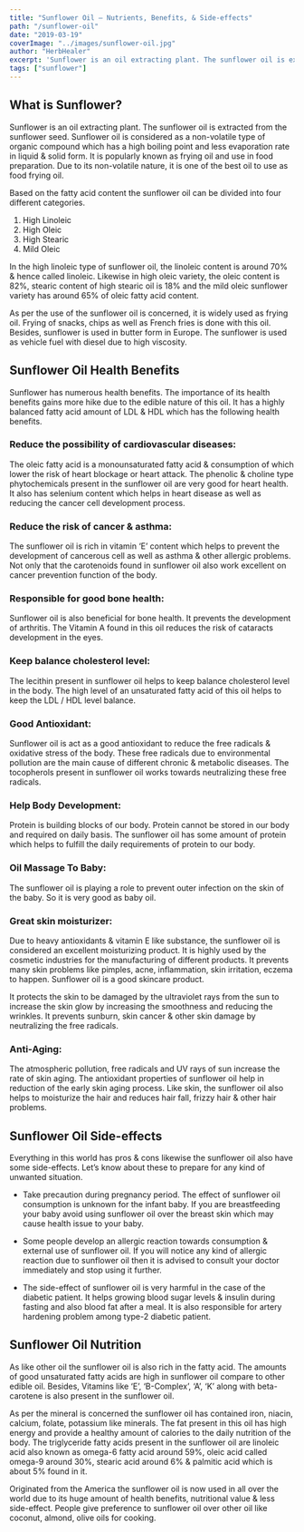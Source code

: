 ```yaml
---
title: "Sunflower Oil – Nutrients, Benefits, & Side-effects"
path: "/sunflower-oil"
date: "2019-03-19"
coverImage: "../images/sunflower-oil.jpg"
author: "HerbHealer"
excerpt: 'Sunflower is an oil extracting plant. The sunflower oil is extracted from the sunflower seed. Sunflower oil is considered as a non-volatile type of organic compound which has a high boiling point and less evaporation rate in liquid & solid form. It is popularly known as frying oil and use in food preparation. Due to its non-volatile nature, it is one of the best oil to use as food frying oil.'
tags: ["sunflower"]
---
```


## What is Sunflower?
Sunflower is an oil extracting plant. The sunflower oil is extracted from the sunflower seed. Sunflower oil is considered as a non-volatile type of organic compound which has a high boiling point and less evaporation rate in liquid & solid form. It is popularly known as frying oil and use in food preparation. Due to its non-volatile nature, it is one of the best oil to use as food frying oil.

Based on the fatty acid content the sunflower oil can be divided into four different categories.

1. High Linoleic
2. High Oleic
3. High Stearic
4. Mild Oleic

In the high linoleic type of sunflower oil, the linoleic content is around 70% & hence called linoleic. Likewise in high oleic variety, the oleic content is 82%, stearic content of high stearic oil is 18% and the mild oleic sunflower variety has around 65% of oleic fatty acid content.

As per the use of the sunflower oil is concerned, it is widely used as frying oil. Frying of snacks, chips as well as French fries is done with this oil. Besides, sunflower is used in butter form in Europe. The sunflower is used as vehicle fuel with diesel due to high viscosity.

## Sunflower Oil Health Benefits

Sunflower has numerous health benefits. The importance of its health benefits gains more hike due to the edible nature of this oil. It has a highly balanced fatty acid amount of LDL & HDL which has the following health benefits.

### Reduce the possibility of cardiovascular diseases:
The oleic fatty acid is a monounsaturated fatty acid & consumption of which lower the risk of heart blockage or heart attack. The phenolic & choline type phytochemicals present in the sunflower oil are very good for heart health. It also has selenium content which helps in heart disease as well as reducing the cancer cell development process.

### Reduce the risk of cancer & asthma:
The sunflower oil is rich in vitamin ‘E’ content which helps to prevent the development of cancerous cell as well as asthma & other allergic problems. Not only that the carotenoids found in sunflower oil also work excellent on cancer prevention function of the body.

### Responsible for good bone health:
Sunflower oil is also beneficial for bone health. It prevents the development of arthritis. The Vitamin A found in this oil reduces the risk of cataracts development in the eyes.

### Keep balance cholesterol level: 
The lecithin present in sunflower oil helps to keep balance cholesterol level in the body. The high level of an unsaturated fatty acid of this oil helps to keep the LDL / HDL level balance.

### Good Antioxidant:
Sunflower oil is act as a good antioxidant to reduce the free radicals & oxidative stress of the body. These free radicals due to environmental pollution are the main cause of different chronic & metabolic diseases. The tocopherols present in sunflower oil works towards neutralizing these free radicals.

### Help Body Development:
Protein is building blocks of our body. Protein cannot be stored in our body and required on daily basis. The sunflower oil has some amount of protein which helps to fulfill the daily requirements of protein to our body.

### Oil Massage To Baby:
The sunflower oil is playing a role to prevent outer infection on the skin of the baby. So it is very good as baby oil.

### Great skin moisturizer:
Due to heavy antioxidants & vitamin E like substance, the sunflower oil is considered an excellent moisturizing product. It is highly used by the cosmetic industries for the manufacturing of different products. It prevents many skin problems like pimples, acne, inflammation, skin irritation, eczema to happen. Sunflower oil is a good skincare product.

It protects the skin to be damaged by the ultraviolet rays from the sun to increase the skin glow by increasing the smoothness and reducing the wrinkles. It prevents sunburn, skin cancer & other skin damage by neutralizing the free radicals.

### Anti-Aging:
The atmospheric pollution, free radicals and UV rays of sun increase the rate of skin aging. The antioxidant properties of sunflower oil help in reduction of the early skin aging process. Like skin, the sunflower oil also helps to moisturize the hair and reduces hair fall, frizzy hair & other hair problems.

## Sunflower Oil Side-effects

Everything in this world has pros & cons likewise the sunflower oil also have some side-effects. Let’s know about these to prepare for any kind of unwanted situation.

- Take precaution during pregnancy period. The effect of sunflower oil consumption is unknown for the infant baby. If you are breastfeeding your baby avoid using sunflower oil over the breast skin which may cause health issue to your baby.

- Some people develop an allergic reaction towards consumption & external use of sunflower oil. If you will notice any kind of allergic reaction due to sunflower oil then it is advised to consult your doctor immediately and stop using it further.

- The side-effect of sunflower oil is very harmful in the case of the diabetic patient. It helps growing blood sugar levels & insulin during fasting and also blood fat after a meal. It is also responsible for artery hardening problem among type-2 diabetic patient.

## Sunflower Oil Nutrition

As like other oil the sunflower oil is also rich in the fatty acid. The amounts of good unsaturated fatty acids are high in sunflower oil compare to other edible oil. Besides, Vitamins like ‘E’, ‘B-Complex’, ‘A’, ‘K’ along with beta-carotene is also present in the sunflower oil.

As per the mineral is concerned the sunflower oil has contained iron, niacin, calcium, folate, potassium like minerals. The fat present in this oil has high energy and provide a healthy amount of calories to the daily nutrition of the body. The triglyceride fatty acids present in the sunflower oil are linoleic acid also known as omega-6 fatty acid around 59%, oleic acid called omega-9 around 30%, stearic acid around 6% & palmitic acid which is about 5% found in it.

Originated from the America the sunflower oil is now used in all over the world due to its huge amount of health benefits, nutritional value & less side-effect. People give preference to sunflower oil over other oil like coconut, almond, olive oils for cooking.